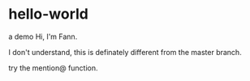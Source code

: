 # hello-world
a demo
Hi, I'm Fann.

I don't understand, this is definately different from the master branch.

try the mention@ function.
